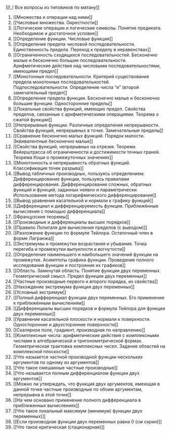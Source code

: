 [[!_! Все вопросы из типовиков по матану]]
1. [[Множества и операции над ними]]
2. [[Числовые множества. Окрестности]]
3. [[Логические операции и логические символы. Понятие предиката. Необходимое и достаточное условие]]
4. [[Определение функции. Числовые функции]]
5. [[Определение предела числовой последовательности. Единственность предела. Переход к пределу в неравенствах]]
6. [[Ограниченность сходящихся последовательностей. Бесконечно малые и бесконечно большие последовательности. Арифметические действия над числовыми последовательностями, имеющими предел]]
7. [[Монотонные последовательности. Критерий существования предела монотонных последовательностей. Подпоследовательности. Определение числа “e” (второй замечательный предел]]
8. [[Определение предела функции. Бесконечно малые и бесконечно большие функции. Односторонние пределы]]
9. [[Локальные свойства функций, имеющих предел. Свойства пределов, связанные с арифметическими операциями. Теорема о сжатой функции]]
10. [[Непрерывные функции. Различные определения непрерывности. Свойства функций, непрерывных в точке. Замечательные пределы]]
11. [[Сравнение бесконечно малых функций. Порядок малости. Эквивалентные бесконечно малые]]
12. [[Свойства функций, непрерывных на отрезке. Теорема Вейерштрасса об ограниченности и достижимости точных граней. Теорема Коши о промежуточных значениях]]
13. [[Монотонность и непрерывность обратных функций. Классификация точек разрыва]]
14. [[Вывод табличных производных, пользуясь определением. Дифференцирование функции, пользуясь правилами дифференцирования. Дифференцирование сложных, обратных функций и функций, заданных неявно и параметрически. Использование метода логарифмического дифференцирования]]
15. [[Вывод уравнения касательной и нормали к графику функций]]
16. [[Дифференциал и дифференцируемость функции. Приближённые вычисления с помощью дифференциала]]
17. [[Французские теоремы]]
18. [[Производные и дифференциалы высших порядков]]
19. [[Правило Лопиталя для вычисления пределов (с выводом)]]
20. [[Разложение функции по формуле Тейлора. Остаточный член в форме Лагранжа]]
21. [[Экстремумы и промежутки возрастания и убывания. Точка перегиба и промежутки выпуклости и вогнутости]]
22. [[Определение наименьшего и наибольшего значений функции на промежутке. Асимптоты графика функции. Проведение полного исследования функции и построение их графиков]]
23. [[Область. Замкнутая область. Понятие функции двух переменных. Геометрический смысл. Предел функции двух переменных]]
24. [[Частные производные первого и второго порядка, их свойства]]
25. [[Нахождение экстремума функции двух переменных]]
26. [[Условный экстремум]]
27. [[Полный дифференциал функции двух переменных. Его применение к приближённым вычислениям]]
28. [[Дифференциалы высших порядков и формула Тейлора для функции двух переменных]]
29. [[Уравнение касательной плоскости и нормали к поверхности. Односторонние и двухсторонние поверхности]]
30. [[Скалярное поле, градиент, производная по направлению]]
31. [[Комплексные числа: арифметические действия с комплексными числами в алгебраической и тригонометрической формах. Геометрическая трактовка комплексных чисел. Задание областей на комплексной плоскости]]
32. [[Что назыается частной производной функции нескольких аргументов по одному из аргументов]]
33. [[Что такое смешанные частные производные]]
34. [[Что называется полным дифференциалом функции двух аргументов]]
35. [[Можно ли утверждать, что функция двух аргументов, имеющая в данной точке частные производные по обоим аргументам, непрерывна в этой точке]]
36. [[На чем основано применение полного дифференциала в приближенных вычислениях]]
37. [[Что такое локальный максимум (минимум) функции двух переменных)]]
38. [[Если производная функции двух переменных равна 0 (см скрин)]]
39. [[Что такое критическая (стационарная)]]